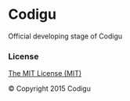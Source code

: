 # Codigu
Official developing stage of Codigu

### License
[The MIT License (MIT)](https://opensource.org/licenses/MIT)

&copy; Copyright 2015 Codigu
